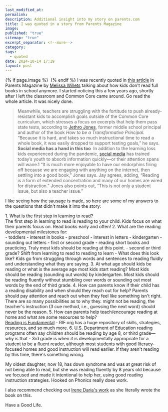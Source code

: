 ```yaml
---
last_modified_at: 
permalink: 
description: Additional insight into my story on parents.com
title: I was quoted in a story from Parents Magazine
image: 
published: "true"
sitemap: "true"
excerpt_separator: <!--more-->
category: 
tags:
  - quoted
date: 2024-10-14 17:19
layout: post
---
```



{% if page.image %} <img src="{{ page.image }}" alt=""> {% endif %}
I was recently quoted in [this article](https://www.parents.com/why-kids-are-no-longer-reading-full-books-8724446) in Parents Magazine by [Melissa Willets](https://www.parents.com/author/melissa-willets/) talking about how kids don't read full books in school anymore. I started noticing this a few years ago, shortly after I left the classroom and Common Core came around. Go read the whole article. It was nicely done. 
> Meanwhile, teachers are struggling with the fortitude to push already-resistant kids to accomplish goals outside of the Common Core curriculum, which stresses a focus on excerpts that help them pass state tests, according to [Jethro Jones](https://www.jethrojones.com/), former middle school principal and author of the book _How to be a Transformative Principal_.
> “Because it is hard, and takes so much instructional time to read a whole book, it was easily dropped to support testing goals,” he says.
> **Social media has a hand in this too** 
> In addition to the learning loss kids experienced during the pandemic, [social media](https://www.parents.com/parenting/better-parenting/advice/why-its-never-too-early-to-teach-your-child-good-social-media/) has trained today’s youth to absorb information quickly—or their attention spans will wane.1
> “It is much more enjoyable to have our endorphins firing off because we are engaging with anything on the internet, then settling into a good book,” Jones says.
> Jay agrees, adding, “Reading is a form of extended concentration and many of our homes are wired for distraction.”
> Jones also points out, “This is not only a student issue, but also a teacher issue.”

I like seeing how the sausage is made, so here are some of my answers to the questions that didn't make it into the story: 

1\. What is the first step in learning to read?  
The first step in learning to read is reading to your child. Kids focus on what their parents focus on. Read books early and often! 
2\. What are the reading developmental milestones for:  
\- toddlers  - interest in books
\- preschool  - interest in letters
\- kindergarten  - sounding out letters
\- first or second grade  - reading short books and practicing. Truly most kids should be reading at this point. 
\- second or third grade?  Shift from learning to read to reading to learn - What does this look like? Kids go from struggling through words and sentences to reading fluidly and understanding what they are saying. 
3\. At what age should kids be reading or what is the average age most kids start reading?  Most kids should be reading (sounding out words) by kindergarten. Most kids should be reading fluently without stumbling over words or sounding out most words by the end of third grade. 
4\. How can parents know if their child has a reading disability and when should they reach out for help?  Parents should pay attention and reach out when they feel like something isn't right. There are so many possibilities as to why they. might not be reading, the teacher's instruction (3 cue method, i.e., guessing the next word) should never be the reason. 
5\. How can parents help teach/encourage reading at home and what are some resources to help?  
[Reading is Fundamental](https://rif.org) - RIF.org has a huge repository of skills, strategies, resources, and so much more. 
6\. U.S. Department of Education reading programs often say children should be reading by age 8, or third grade—why is that - 3rd grade is when it is developmentally appropriate for a student to be a fluent reader, although most students with good literacy-focused homes and good instruction will read earlier. If they aren't reading by this time, there's something wrong. 

My oldest daughter, now 18, has down syndrome and was at great risk of not being able to read, but she was reading fluently by 8 years old because we focused and made it intentional to help her, using good reading instruction strategies. Hooked on Phonics really does work. 

I also recommend checking out [Irene Daria's work](https://stepstoreading.com) as she literally wrote the book on this. 

Have a Good Life.